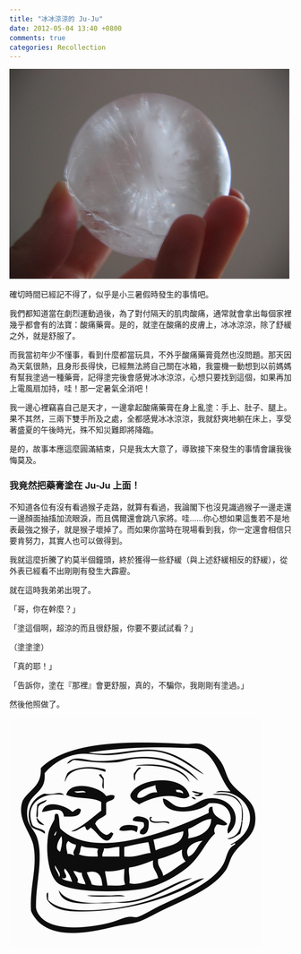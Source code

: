 ```yaml
---
title: "冰冰涼涼的 Ju-Ju"
date: 2012-05-04 13:40 +0800
comments: true
categories: Recollection
---
```


![](/images/ice-ball.jpg)

確切時間已經記不得了，似乎是小三暑假時發生的事情吧。

我們都知道當在劇烈運動過後，為了對付隔天的肌肉酸痛，通常就會拿出每個家裡幾乎都會有的法寶：酸痛藥膏。是的，就塗在酸痛的皮膚上，冰冰涼涼，除了舒緩之外，就是舒服了。

而我當初年少不懂事，看到什麼都當玩具，不外乎酸痛藥膏竟然也沒問題。那天因為天氣很熱，且身形長得快，已經無法將自己關在冰箱，我靈機一動想到以前媽媽有幫我塗過一種藥膏，記得塗完後會感覺冰冰涼涼，心想只要找到這個，如果再加上電風扇加持，哇！那一定暑氣全消吧！

我一邊心裡竊喜自己是天才，一邊拿起酸痛藥膏在身上亂塗：手上、肚子、腿上。果不其然，三兩下雙手所及之處，全都感覺冰冰涼涼，我就舒爽地躺在床上，享受著盛夏的午後時光，殊不知災難即將降臨。

是的，故事本應這麼圓滿結束，只是我太大意了，導致接下來發生的事情會讓我後悔莫及。

### **我竟然把藥膏塗在 Ju-Ju 上面！**
    
<!-- more -->

不知道各位有沒有看過猴子走路，就算有看過，我論閣下也沒見識過猴子一邊走還一邊顏面抽搐加流眼淚，而且偶爾還會跳八家將。哇……你心想如果這隻若不是地表最強之猴子，就是猴子壞掉了。而如果你當時在現場看到我，你一定還會相信只要肯努力，其實人也可以做得到。

我就這麼折騰了約莫半個鐘頭，終於獲得一些舒緩（與上述舒緩相反的舒緩），從外表已經看不出剛剛有發生大霹靂。

就在這時我弟弟出現了。

「哥，你在幹麼？」

「塗這個啊，超涼的而且很舒服，你要不要試試看？」

（塗塗塗）

「真的耶！」

「告訴你，塗在『那裡』會更舒服，真的，不騙你，我剛剛有塗過。」

然後他照做了。

![](/images/trollface.jpg)